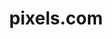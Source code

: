 ---
description: ART。
layout: post
results:
- primaryGenreName: Photo & Video
  version: '1.02'
  artworkUrl100: http://a1509.phobos.apple.com/us/r30/Purple3/v4/3e/f4/0f/3ef40f3b-2810-2aad-02bd-0ea572d2b145/mzl.bolqibdq.png
  trackViewUrl: https://itunes.apple.com/cn/app/pixels.com/id895882367?mt=8&uo=4
  artworkUrl60: http://a1695.phobos.apple.com/us/r30/Purple4/v4/85/4c/0b/854c0bb3-270c-9cd4-490f-be9b22a2c809/AppIcon72x72_ipad.png
  minimumOsVersion: '7.0'
  sellerName: Sean Broihier
  supportedDevices:
  - iPadMini
  - iPadFourthGen
  - iPadFourthGen4G
  - iPadThirdGen4G
  - iPad23G
  - iPadMini4G
  - iPad2Wifi
  - iPadThirdGen
  genres:
  - 摄影与录像
  - 社交
  trackName: pixels.com
  description: 'The Pixels.com iPad app has revolutionized the way that artistic
    images are discovered, shared, visualized, and purchased.   The app allows
    you to browse throw millions of images from the world''s greatest living
    artists and photographers and then interact with those images, artists,
    and photographers like never before.


    You can search for images based on keywords... comment on images... favorite
    images... follow your favorite artists and photographers... receive push
    notifications when those artists and photographers upload new images...
    customize your favorite images with hundreds of different mats and frames...
    and then visualize those images hanging on your wall using the iPad''s
    built-in video camera.


    Yes - really!


    You can even walk around your home with the camera turned on, and the
    app will display your images perfectly positioned on your wall while you''re
    walking!


    If you like what you see, you can then purchase prints directly from within
    the app, and we''ll deliver a museum-quality masterpiece right to your
    doorstep.


    Pixels.com fulfills each order.  We take care of the printing, framing,
    matting, packaging, shipping, collecting payments from the buyers, and
    sending profits to the artists.  Each print is manufactured at one of
    Pixel.com''s global production facilities and delivered "ready to hang"
    with a 30-day money-back guarantee.


    If you''re an artist or photographer - use this app to show off your portfolio
    to prospective buyers!


    If you''re a buyer - use this app to discover images from the world''s
    greatest living artists and photographers... and then see what those images
    look like handing on your walls!


    Give it a try.  It''s fun... it''s free... and when you purchase a print,
    you''re helping to support living artists and photographers all over the
    world!'
  price: 0
  trackId: 895882367
  releaseDate: '2014-07-20T04:47:03Z'
  screenshotUrls: &a []
  artistViewUrl: https://itunes.apple.com/cn/artist/sean-broihier/id584508033?uo=4
  primaryGenreId: 6008
  kind: software
  fileSizeBytes: '24434644'
  bundleId: com.pixels.fineartamerica
  releaseNotes: 'iOS 7 support

    More Pixels love'
  sellerUrl: http://pixels.com/app
  artistName: Sean Broihier
  trackCensoredName: pixels.com
  isGameCenterEnabled: false
  contentAdvisoryRating: 12+
  languageCodesISO2A:
  - EN
  trackContentRating: 12+
  features: *a
  wrapperType: software
  artworkUrl512: http://a1509.phobos.apple.com/us/r30/Purple3/v4/3e/f4/0f/3ef40f3b-2810-2aad-02bd-0ea572d2b145/mzl.bolqibdq.png
  formattedPrice: 免费
  artistId: 584508033
  genreIds:
  - '6008'
  - '6005'
  currency: CNY
  ipadScreenshotUrls:
  - http://a3.mzstatic.com/us/r30/Purple4/v4/2d/fd/a2/2dfda2f3-6b42-0f7d-b6a1-a6768965b76c/screen480x480.jpeg
  - http://a2.mzstatic.com/us/r30/Purple4/v4/60/8e/3e/608e3e80-b02b-af01-1f00-8bf2611c4e76/screen480x480.jpeg
  - http://a2.mzstatic.com/us/r30/Purple4/v4/02/ee/c3/02eec3cf-3098-2b53-15ef-465287374851/screen480x480.jpeg
  - http://a2.mzstatic.com/us/r30/Purple4/v4/ba/e6/ac/bae6ac34-bf5c-32d6-3a4a-93e11954be48/screen480x480.jpeg
  - http://a5.mzstatic.com/us/r30/Purple/v4/e5/f2/c9/e5f2c927-3566-6a2d-69d0-d0eb94da95bb/screen480x480.jpeg
category: 摄影与录像
tags: tag1
resultCount: 1
title: pixels.com

---